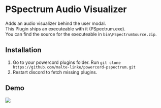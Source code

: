 # PSpectrum Audio Visualizer

Adds an audio visualizer behind the user modal. <br>
This Plugin ships an executeable with it (PSpectrum.exe).<br>
You can find the source for the executeable in ``bin\PSpectrumSource.zip``.

## Installation

1. Go to your powercord plugins folder. Run ``git clone https://github.com/malte-linke/powercord-pspectrum.git``
2. Restart discord to fetch missing plugins.

## Demo

<img src="https://i.imgur.com/vbEoXAm.gif">